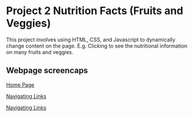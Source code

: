 # Project 2 Nutrition Facts (Fruits and Veggies)

This project involves using HTML, CSS, and Javascript to dynamically change content on the page. E.g. Clicking to see the nutritional information on many fruits and veggies.

## Webpage screencaps

[Home Page](readmeImages/readme3.png)

[Navigating Links](readmeImages/readme.png)

[Navigating Links](readmeImages/readme2.png)
